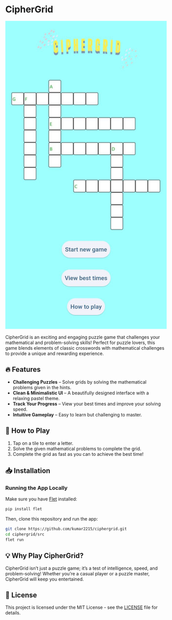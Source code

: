 # CipherGrid

![CipherGrid Homepage](/src/assets/homepage.png)

CipherGrid is an exciting and engaging puzzle game that challenges your mathematical and problem-solving skills! Perfect for puzzle lovers, this game blends elements of classic crosswords with mathematical challenges to provide a unique and rewarding experience.

## 🔥 Features
- **Challenging Puzzles** – Solve grids by solving the mathematical problems given in the hints.
- **Clean & Minimalistic UI** – A beautifully designed interface with a relaxing pastel theme.
- **Track Your Progress** – View your best times and improve your solving speed.
- **Intuitive Gameplay** – Easy to learn but challenging to master.

## 🚀 How to Play
1. Tap on a tile to enter a letter.
2. Solve the given mathematical problems to complete the grid.
3. Complete the grid as fast as you can to achieve the best time!

## 📥 Installation
### Running the App Locally
Make sure you have [Flet](https://flet.dev) installed:
```sh
pip install flet
```
Then, clone this repository and run the app:
```sh
git clone https://github.com/kumar2215/ciphergrid.git
cd ciphergrid/src
flet run
```

## 💡 Why Play CipherGrid?
CipherGrid isn’t just a puzzle game; it’s a test of intelligence, speed, and problem-solving! Whether you’re a casual player or a puzzle master, CipherGrid will keep you entertained.

## 📜 License
This project is licensed under the MIT License - see the [LICENSE](https://github.com/kumar2215/CipherGrid/blob/master/LICENSE) file for details.
